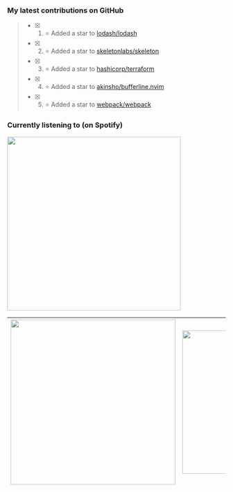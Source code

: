 ### My latest contributions on GitHub
<!--START_SECTION:activity-->
> - [x] 1. ⭐ Added a star to [lodash/lodash](https://github.com/lodash/lodash)
> - [x] 2. ⭐ Added a star to [skeletonlabs/skeleton](https://github.com/skeletonlabs/skeleton)
> - [x] 3. ⭐ Added a star to [hashicorp/terraform](https://github.com/hashicorp/terraform)
> - [x] 4. ⭐ Added a star to [akinsho/bufferline.nvim](https://github.com/akinsho/bufferline.nvim)
> - [x] 5. ⭐ Added a star to [webpack/webpack](https://github.com/webpack/webpack)
<!--END_SECTION:activity-->

### Currently listening to (on Spotify)
<img src="https://spotify-hyduez.vercel.app/api/spotify" width="400em">

| <img src="https://github-readme-stats.vercel.app/api?username=hyduez&show_icons=true&hide_border=true&&count_private=true&include_all_commits=true&theme=transparent" width="380em" /> | <img src="https://github-readme-stats.vercel.app/api/top-langs/?username=hyduez&layout=compact&hide_border=true&theme=transparent" width="330em" /> |
| -------------------- | -------------------- |
